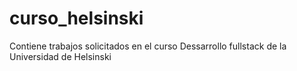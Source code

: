 # curso_helsinski
Contiene trabajos solicitados en el curso Dessarrollo fullstack de la Universidad de Helsinski
